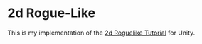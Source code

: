 # 2d Rogue-Like #

This is my implementation of the [2d Roguelike Tutorial](https://unity3d.com/learn/tutorials/s/2d-roguelike-tutorial) for Unity.
